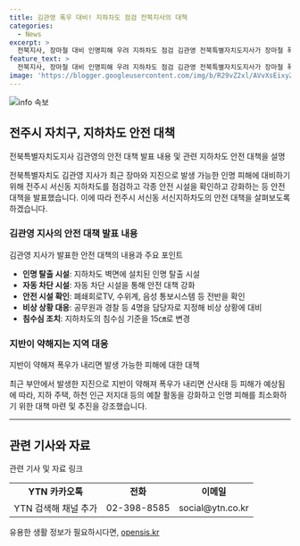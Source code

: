 ```yaml
---
title: 김관영 폭우 대비! 지하차도 점검 전북지사의 대책
categories:
  - News
excerpt: >
  전북지사, 장마철 대비 인명피해 우려 지하차도 점검 김관영 전북특별자치도지사가 장마철 폭우로 인한 인명피해 우려에 대비하여 하천 주변 지하차도를 점검했습니다. 자동차단 시설과 비상 조치를 위한 인명 탈출 시설 등을 확인하고, 침수 심도 기준을 15㎝로 변경했습니다. 지반 약화로 발생 가능한 산사태 등을 염두에 두고 있어, 예찰 활동을 강화하여 최선을 다하겠다고 밝혔습니다. (150자)
feature_text: >
  전북지사, 장마철 대비 인명피해 우려 지하차도 점검 김관영 전북특별자치도지사가 장마철 폭우로 인한 인명피해 우려에 대비하여 하천 주변 지하차도를 점검했습니다. 자동차단 시설과 비상 조치를 위한 인명 탈출 시설 등을 확인하고, 침수 심도 기준을 15㎝로 변경했습니다. 지반 약화로 발생 가능한 산사태 등을 염두에 두고 있어, 예찰 활동을 강화하여 최선을 다하겠다고 밝혔습니다. (150자)
image: 'https://blogger.googleusercontent.com/img/b/R29vZ2xl/AVvXsEixyZcFfHzMRdzZMjFBmAUKJYCLCGyLL1o632UiGVXcaFdKo_bkvkuCioo0uUKlGfBVcT3P84aROyZIXSBEx3Aw5nCQ3pTgDom1WDC4m8eifvWiAmWEEVb4x6G_l8C0QH225ldMjyaFvpxGEBGNO37VmDTDMHGhJPq73UglMfDca1-0aw/s1600/blogspot.png'
---
```


<p><img src="https://blogger.googleusercontent.com/img/b/R29vZ2xl/AVvXsEixyZcFfHzMRdzZMjFBmAUKJYCLCGyLL1o632UiGVXcaFdKo_bkvkuCioo0uUKlGfBVcT3P84aROyZIXSBEx3Aw5nCQ3pTgDom1WDC4m8eifvWiAmWEEVb4x6G_l8C0QH225ldMjyaFvpxGEBGNO37VmDTDMHGhJPq73UglMfDca1-0aw/s1600/blogspot.png" alt="info 속보" /></p>

<h2 data-ke-size="size26">전주시 자치구, 지하차도 안전 대책</h2>

<p>전북특별자치도지사 김관영의 안전 대책 발표 내용 및 관련 지하차도 안전 대책을 설명</p>

<p data-ke-size="size16">전북특별자치도 김관영 지사가 최근 장마와 지진으로 발생 가능한 인명 피해에 대비하기 위해 전주시 서신동 지하차도를 점검하고 각종 안전 시설을 확인하고 강화하는 등 안전 대책을 발표했습니다. 이에 따라 전주시 서신동 서신지하차도의 안전 대책을 살펴보도록 하겠습니다.</p>

<h3>김관영 지사의 안전 대책 발표 내용</h3>

<p>김관영 지사가 발표한 안전 대책의 내용과 주요 포인트</p>

<ul>
    <li><b>인명 탈출 시설</b>: 지하차도 벽면에 설치된 인명 탈출 시설</li>
    <li><b>자동 차단 시설</b>: 자동 차단 시설을 통해 안전 대책 강화</li>
    <li><b>안전 시설 확인</b>: 폐쇄회로TV, 수위계, 음성 통보시스템 등 전반을 확인</li>
    <li><b>비상 상황 대응</b>: 공무원과 경찰 등 4명을 담당자로 지정해 비상 상황에 대비</li>
    <li><b>침수심 조치</b>: 지하차도의 침수심 기준을 15㎝로 변경</li>
</ul>

<h3>지반이 약해지는 지역 대응</h3>

<p>지반이 약해져 폭우가 내리면 발생 가능한 피해에 대한 대책</p>

<p data-ke-size="size16">최근 부안에서 발생한 지진으로 지반이 약해져 폭우가 내리면 산사태 등 피해가 예상됨에 따라, 지하 주택, 하천 인근 저지대 등의 예찰 활동을 강화하고 인명 피해를 최소화하기 위한 대책 마련 및 추진을 강조했습니다.</p>

<hr data-ke-size="medium">

<h2 data-ke-size="size26">관련 기사와 자료</h2>

<p>관련 기사 및 자료 링크</p>

<table>
    <tr>
        <td style="text-align: center; height: 17px;"><b>YTN 카카오톡</b></td>
        <td style="text-align: center; height: 17px;"><b>전화</b></td>
        <td style="text-align: center; height: 17px;"><b>이메일</b></td>
    </tr>
    <tr>
        <td style="text-align: center; height: 17px;">YTN 검색해 채널 추가</td>
        <td style="text-align: center; height: 17px;">02-398-8585</td>
        <td style="text-align: center; height: 17px;">social@ytn.co.kr</td>
    </tr>
</table>
유용한 생활 정보가 필요하시다면, <a href="https://opensis.kr" rel="dofollow">opensis.kr</a>


